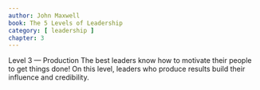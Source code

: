 ```yaml
---
author: John Maxwell
book: The 5 Levels of Leadership
category: [ leadership ]
chapter: 3
---
```

Level 3 — Production
The best leaders know how to motivate their people to get things done! On this level, leaders who produce results build their influence and credibility. 